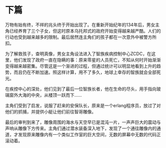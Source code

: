 # 下篇

万物有始有终，不祥的兆头终于开始出现了。在重新开始纪年的134年后，男女主角已经养育了三个子女，但这时原本乌托邦式的政府开始变得越来越严酷。人们的行动也受到越来越多的限制。最后居然连主角们的孩子都在一次意外中被警方所扣。

为了解救孩子，查明真像，男女主角设法进入了智族疾病控制中心ZCDC，在这里，他们发现了政府一直在隐瞒的事：原来零星的人员死亡，不知从何时开始渐渐变得越来越密集。尽管这是一个渐进的过程，但通过统计可以明显地看到上升的趋势，而且仍在不断加速。照这样计算，用不了多久，地球上幸存的智族就会全部死光。

在疾控中心的深处，他们见到了最后一位智族长者，他在生命的尽头，用手指向玻璃窗外大海的中央，从楼顶一跃而下……

主角们受到了启发，说服了赶来的安保队长，原来是一个erlang程序员，放过了对他们的抓捕，并提供小艇让他们前往智哥雕像。

最后的审判到来了，雕像周围的海水与天空早已是混沌一片，一声声巨大的震动与声响从雕像下方传来。主角们通过潜水装备深入地下，发现了一个通往雕像内的通道，才发现原来雕像内有一个类似工作室的巨大空间，无数的屏幕中无数的代码正滚动着。
